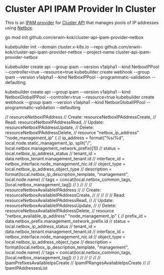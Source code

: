 # Cluster API IPAM Provider In Cluster

This is an [IPAM provider](https://github.com/kubernetes-sigs/cluster-api/blob/main/docs/proposals/20220125-ipam-integration.md#ipam-provider) for [Cluster API](https://github.com/kubernetes-sigs/cluster-api) that manages pools of IP addresses
using [Netbox](https://netboxlabs.com/).

go mod init github.com/erwin-kok/cluster-api-ipam-provider-netbox

kubebuilder init --domain cluster.x-k8s.io --repo github.com/erwin-kok/cluster-api-ipam-provider-netbox --project-name cluster-api-ipam-provider-netbox

kubebuilder create api --group ipam --version v1alpha1 --kind NetboxIPPool --controller=true --resource=true
kubebuilder create webhook --group ipam --version v1alpha1 --kind NetboxIPPool --programmatic-validation --defaulting

kubebuilder create api --group ipam --version v1alpha1 --kind NetboxGlobalIPPool --controller=true --resource=true
kubebuilder create webhook --group ipam --version v1alpha1 --kind NetboxGlobalIPPool --programmatic-validation --defaulting







// resourceNetboxIPAddress
// Create: resourceNetboxIPAddressCreate,
// Read:   resourceNetboxIPAddressRead,
// Update: resourceNetboxIPAddressUpdate,
// Delete: resourceNetboxIPAddressDelete,
// resource "netbox_ip_address" "node_management_ip" {
// 	ip_address   = format("%s/%d", local.node.static_management_ip, split("/", local.netbox.management_network_prefix)[1])
// 	status       = local.netbox_ip_address_status
// 	tenant_id    = data.netbox_tenant.management_tenant.id
// 	interface_id = netbox_interface.node_management_nic.id
// 	object_type  = local.netbox_ip_address_object_type
// 	description  = format(local.netbox_ip_description_template, "management", local.node.name)
// 	tags         = concat(local.netbox_common_tags, [local.netbox_management_tag])
// }
//
// // resourceNetboxAvailableIPAddress
// // Create: resourceNetboxAvailableIPAddressCreate,
//
//
//
// // Read:   resourceNetboxAvailableIPAddressRead,
// // Update: resourceNetboxAvailableIPAddressUpdate,
// // Delete: resourceNetboxAvailableIPAddressDelete,
// resource "netbox_available_ip_address" "node_management_ip" {
// 	prefix_id    = data.netbox_prefix.management_network_prefix.id
// 	status       = local.netbox_ip_address_status
// 	tenant_id    = data.netbox_tenant.management_tenant.id
// 	interface_id = netbox_interface.node_management_nic.id
// 	object_type  = local.netbox_ip_address_object_type
// 	description  = format(local.netbox_ip_description_template, "management", local.node.name)
// 	tags         = concat(local.netbox_common_tags, [local.netbox_management_tag])
// }
//
//
//
//
// IpamPrefixesAvailableIpsCreate
// IpamIPRangesAvailableIpsCreate
//
// IpamIPAddressesList

